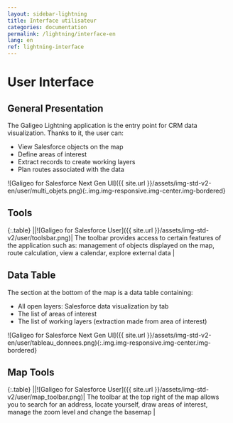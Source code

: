 ```yaml
---
layout: sidebar-lightning
title: Interface utilisateur
categories: documentation
permalink: /lightning/interface-en
lang: en
ref: lightning-interface
---
```


# User Interface

## General Presentation

The Galigeo Lightning application is the entry point for CRM data visualization. Thanks to it, the user can:

- View Salesforce objects on the map
- Define areas of interest
- Extract records to create working layers
- Plan routes associated with the data

![Galigeo for Salesforce Next Gen UI]({{ site.url }}/assets/img-std-v2-en/user/multi_objets.png){:.img.img-responsive.img-center.img-bordered}

## Tools

{:.table}
||![Galigeo for Salesforce User]({{ site.url }}/assets/img-std-v2/user/toolsbar.png)| The toolbar provides access to certain features of the application such as: management of objects displayed on the map, route calculation, view a calendar, explore external data |

## Data Table

The section at the bottom of the map is a data table containing:

- All open layers: Salesforce data visualization by tab
- The list of areas of interest
- The list of working layers (extraction made from area of interest)

![Galigeo for Salesforce Next Gen UI]({{ site.url }}/assets/img-std-v2-en/user/tableau_donnees.png){:.img.img-responsive.img-center.img-bordered}

## Map Tools

{:.table}
||![Galigeo for Salesforce User]({{ site.url }}/assets/img-std-v2/user/map_toolbar.png)| The toolbar at the top right of the map allows you to search for an address, locate yourself, draw areas of interest, manage the zoom level and change the basemap |
